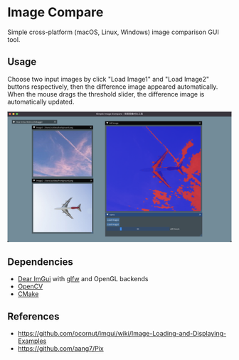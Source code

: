 # Image Compare

Simple cross-platform (macOS, Linux, Windows) image comparison GUI tool.

## Usage
Choose two input images by click "Load Image1" and "Load Image2" buttons respectively, then the difference image appeared automatically.
When the mouse drags the threshold slider, the difference image is automatically updated.

![](snapshot.png)

## Dependencies
- [Dear ImGui](https://github.com/ocornut/imgui) with [glfw](https://github.com/glfw/glfw) and OpenGL backends
- [OpenCV](https://github.com/opencv/opencv)
- [CMake](https://cmake.org)

## References
- https://github.com/ocornut/imgui/wiki/Image-Loading-and-Displaying-Examples
- https://github.com/aang7/Pix